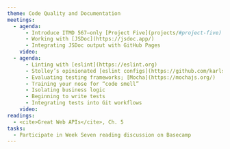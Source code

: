 ```yaml
---
theme: Code Quality and Documentation
meetings:
  - agenda:
      - Introduce ITMD 567–only [Project Five](projects/#project-five)
      - Working with [JSDoc](https://jsdoc.app/)
      - Integrating JSDoc output with GitHub Pages
    video:
  - agenda:
      - Linting with [eslint](https://eslint.org)
      - Stolley’s opinionated [eslint configs](https://github.com/karlstolley/eslint-config)
      - Evaluating testing frameworks; [Mocha](https://mochajs.org/)
      - Training your nose for “code smell”
      - Isolating business logic
      - Beginning to write tests
      - Integrating tests into Git workflows
    video:
readings:
  - <cite>Great Web APIs</cite>, Ch. 5
tasks:
  - Participate in Week Seven reading discussion on Basecamp
---
```


